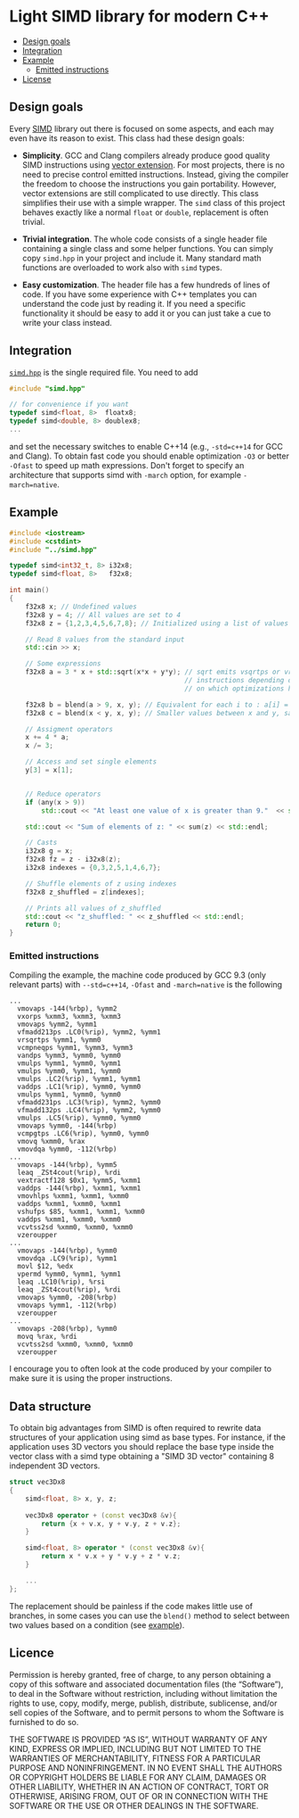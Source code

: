 # Light SIMD library for modern C++

- [Design goals](#design-goals)
- [Integration](#integration)
- [Example](#example)
  - [Emitted instructions](#emitted-instructions)
- [License](#license)

## Design goals

Every [SIMD](https://it.wikipedia.org/wiki/Single_instruction_multiple_data) library out there is focused on some aspects, and each may even have its reason to exist. This class had these design goals:

- **Simplicity**. GCC and Clang compilers already produce good quality SIMD instructions using [vector extension](https://gcc.gnu.org/onlinedocs/gcc/Vector-Extensions.html). For most projects, there is no need to precise control emitted instructions. Instead, giving the compiler the freedom to choose the instructions you gain portability.
However, vector extensions are still complicated to use directly. This class simplifies their use with a simple wrapper. The `simd` class of this project 
behaves exactly like a normal `float` or `double`, replacement is often trivial. 
  

- **Trivial integration**. The whole code consists of a single header file containing a single class and some helper functions. You can simply copy `simd.hpp` in your project and include it. Many standard math functions are overloaded to work also with `simd` types. 

- **Easy customization**. The header file has a few hundreds of lines of code. If you have some experience with C++ templates you can understand the code just by reading it. If you need a specific functionality it should be easy to add it 
or you can just take a cue to write your class instead.

## Integration

[`simd.hpp`]() is the single required file. You need to add

```cpp
#include "simd.hpp"

// for convenience if you want
typedef simd<float, 8>  floatx8;
typedef simd<double, 8> doublex8;
...
```
and set the necessary switches to enable C++14 (e.g., `-std=c++14` for GCC and Clang). To obtain fast code you should enable optimization `-O3` or better `-Ofast` to speed up math expressions.
Don't forget to specify an architecture that supports simd with `-march` option, for example `-march=native`.


## Example
```cpp
#include <iostream>
#include <cstdint>
#include "../simd.hpp"

typedef simd<int32_t, 8> i32x8;
typedef simd<float, 8>   f32x8;

int main()
{
    f32x8 x; // Undefined values
    f32x8 y = 4; // All values are set to 4
    f32x8 z = {1,2,3,4,5,6,7,8}; // Initialized using a list of values

    // Read 8 values from the standard input
    std::cin >> x;

    // Some expressions
    f32x8 a = 3 * x + std::sqrt(x*x + y*y); // sqrt emits vsqrtps or vrsqrtps  
                                            // instructions depending depending 
                                            // on which optimizations have been enabled.

    f32x8 b = blend(a > 9, x, y); // Equivalent for each i to : a[i] = z[i] > 9 ? x[i] : y[i] 
    f32x8 c = blend(x < y, x, y); // Smaller values between x and y, same of std::min(x,y) 

    // Assigment operators
    x += 4 * a;
    x /= 3;

    // Access and set single elements
    y[3] = x[1];


    // Reduce operators
    if (any(x > 9))
        std::cout << "At least one value of x is greater than 9."  << std::endl;

    std::cout << "Sum of elements of z: " << sum(z) << std::endl;

    // Casts
    i32x8 g = x;
    f32x8 fz = z - i32x8(z);
    i32x8 indexes = {0,3,2,5,1,4,6,7};

    // Shuffle elements of z using indexes
    f32x8 z_shuffled = z[indexes];

    // Prints all values of z_shuffled
    std::cout << "z_shuffled: " << z_shuffled << std::endl;
    return 0;
}
```
### Emitted instructions
Compiling the example, the machine code produced by GCC 9.3 (only relevant parts) with `--std=c++14`, `-Ofast` and `-march=native` is the following
```assembly
...
  vmovaps -144(%rbp), %ymm2
  vxorps %xmm3, %xmm3, %xmm3
  vmovaps %ymm2, %ymm1
  vfmadd213ps .LC0(%rip), %ymm2, %ymm1
  vrsqrtps %ymm1, %ymm0 
  vcmpneqps %ymm1, %ymm3, %ymm3
  vandps %ymm3, %ymm0, %ymm0
  vmulps %ymm1, %ymm0, %ymm1
  vmulps %ymm0, %ymm1, %ymm0
  vmulps .LC2(%rip), %ymm1, %ymm1
  vaddps .LC1(%rip), %ymm0, %ymm0
  vmulps %ymm1, %ymm0, %ymm0
  vfmadd231ps .LC3(%rip), %ymm2, %ymm0
  vfmadd132ps .LC4(%rip), %ymm2, %ymm0
  vmulps .LC5(%rip), %ymm0, %ymm0
  vmovaps %ymm0, -144(%rbp)
  vcmpgtps .LC6(%rip), %ymm0, %ymm0
  vmovq %xmm0, %rax
  vmovdqa %ymm0, -112(%rbp)
...
  vmovaps -144(%rbp), %ymm5
  leaq _ZSt4cout(%rip), %rdi
  vextractf128 $0x1, %ymm5, %xmm1
  vaddps -144(%rbp), %xmm1, %xmm1
  vmovhlps %xmm1, %xmm1, %xmm0
  vaddps %xmm1, %xmm0, %xmm1
  vshufps $85, %xmm1, %xmm1, %xmm0
  vaddps %xmm1, %xmm0, %xmm0
  vcvtss2sd %xmm0, %xmm0, %xmm0
  vzeroupper
...
  vmovaps -144(%rbp), %ymm0
  vmovdqa .LC9(%rip), %ymm1
  movl $12, %edx
  vpermd %ymm0, %ymm1, %ymm1
  leaq .LC10(%rip), %rsi
  leaq _ZSt4cout(%rip), %rdi
  vmovaps %ymm0, -208(%rbp)
  vmovaps %ymm1, -112(%rbp)
  vzeroupper
...
  vmovaps -208(%rbp), %ymm0
  movq %rax, %rdi
  vcvtss2sd %xmm0, %xmm0, %xmm0
  vzeroupper
```

I encourage you to often look at the code produced by your compiler to make sure it is using the proper instructions.

## Data structure
To obtain big advantages from SIMD is often required to rewrite data structures of your application using simd as base types. For instance, if the application uses 3D vectors you should replace the base type inside the vector class with a simd type obtaining a "SIMD 3D vector" containing 8 independent 3D vectors.

```cpp
struct vec3Dx8 
{
    simd<float, 8> x, y, z;
    
    vec3Dx8 operator + (const vec3Dx8 &v){
        return {x + v.x, y + v.y, z + v.z};
    }

    simd<float, 8> operator * (const vec3Dx8 &v){
        return x * v.x + y * v.y + z * v.z;
    }

    ...
};
```

The replacement should be painless if the code makes little use of branches, in some cases you can use the `blend()` method to select between two values based on a condition (see [example](#example)).


## Licence
Permission is hereby granted, free of charge, to any person obtaining a copy of this software and associated documentation files (the “Software”), to deal in the Software without restriction, including without limitation the rights to use, copy, modify, merge, publish, distribute, sublicense, and/or sell copies of the Software, and to permit persons to whom the Software is furnished to do so.


THE SOFTWARE IS PROVIDED “AS IS”, WITHOUT WARRANTY OF ANY KIND, EXPRESS OR IMPLIED, INCLUDING BUT NOT LIMITED TO THE WARRANTIES OF MERCHANTABILITY, FITNESS FOR A PARTICULAR PURPOSE AND NONINFRINGEMENT. IN NO EVENT SHALL THE AUTHORS OR COPYRIGHT HOLDERS BE LIABLE FOR ANY CLAIM, DAMAGES OR OTHER LIABILITY, WHETHER IN AN ACTION OF CONTRACT, TORT OR OTHERWISE, ARISING FROM, OUT OF OR IN CONNECTION WITH THE SOFTWARE OR THE USE OR OTHER DEALINGS IN THE SOFTWARE.